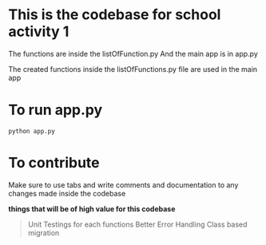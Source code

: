 
# This is the codebase for school activity 1

The functions are inside the listOfFunction.py
And the main app is in app.py


The created functions inside the listOfFunctions.py file 
are used in the main app


# To run app.py
    python app.py



# To contribute

Make sure to use tabs and write comments and documentation to any changes made inside the codebase

**things that will be of high value for this codebase**
> Unit Testings for each functions
> Better Error Handling
> Class based migration

